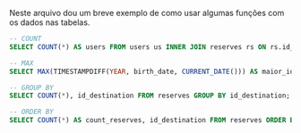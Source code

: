 Neste arquivo dou um breve exemplo de como usar algumas funções com os dados nas tabelas.


```sql
-- COUNT
SELECT COUNT(*) AS users FROM users us INNER JOIN reserves rs ON rs.id_user = us.id;
```

```sql
-- MAX
SELECT MAX(TIMESTAMPDIFF(YEAR, birth_date, CURRENT_DATE())) AS maior_idade FROM users;
```

```sql
-- GROUP BY
SELECT COUNT(*), id_destination FROM reserves GROUP BY id_destination;
```

```sql
-- ORDER BY
SELECT COUNT(*) AS count_reserves, id_destination FROM reserves ORDER BY id_destination DESC, count_reserves DESC;
```

